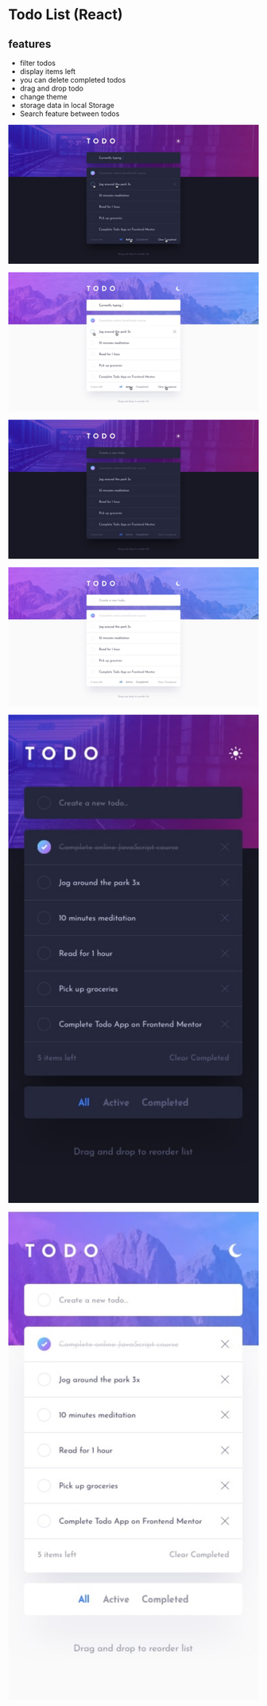 # Todo List (React)

## features

- filter todos
- display items left
- you can delete completed todos
- drag and drop todo
- change theme
- storage data in local Storage
- Search feature between todos

![img1](./template/design/active-states-dark.jpg)

![img1](./template/design/active-states-light.jpg)

![img1](./template/design/desktop-design-dark.jpg)

![img1](./template/design/desktop-design-light.jpg)

![img1](./template/design/mobile-design-dark.jpg)

![img1](./template/design/mobile-design-light.jpg)
